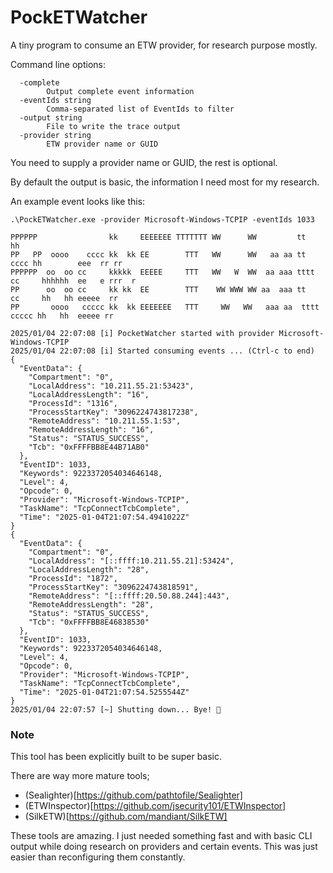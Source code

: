 # PockETWatcher

A tiny program to consume an ETW provider, for research purpose mostly.

Command line options:
```
  -complete
        Output complete event information
  -eventIds string
        Comma-separated list of EventIds to filter
  -output string
        File to write the trace output
  -provider string
        ETW provider name or GUID
```

You need to supply a provider name or GUID, the rest is optional.

By default the output is basic, the information I need most for my research.

An example event looks like this:

```
.\PockETWatcher.exe -provider Microsoft-Windows-TCPIP -eventIds 1033

PPPPPP                kk     EEEEEEE TTTTTTT WW      WW         tt           hh
PP   PP  oooo    cccc kk  kk EE        TTT   WW      WW   aa aa tt      cccc hh        eee  rr rr
PPPPPP  oo  oo cc     kkkkk  EEEEE     TTT   WW   W  WW  aa aaa tttt  cc     hhhhhh  ee   e rrr  r
PP      oo  oo cc     kk kk  EE        TTT    WW WWW WW aa  aaa tt    cc     hh   hh eeeee  rr
PP       oooo   ccccc kk  kk EEEEEEE   TTT     WW   WW   aaa aa  tttt  ccccc hh   hh  eeeee rr

2025/01/04 22:07:08 [i] PocketWatcher started with provider Microsoft-Windows-TCPIP
2025/01/04 22:07:08 [i] Started consuming events ... (Ctrl-c to end)
{
  "EventData": {
    "Compartment": "0",
    "LocalAddress": "10.211.55.21:53423",
    "LocalAddressLength": "16",
    "ProcessId": "1316",
    "ProcessStartKey": "3096224743817238",
    "RemoteAddress": "10.211.55.1:53",
    "RemoteAddressLength": "16",
    "Status": "STATUS_SUCCESS",
    "Tcb": "0xFFFFBB8E44B71AB0"
  },
  "EventID": 1033,
  "Keywords": 9223372054034646148,
  "Level": 4,
  "Opcode": 0,
  "Provider": "Microsoft-Windows-TCPIP",
  "TaskName": "TcpConnectTcbComplete",
  "Time": "2025-01-04T21:07:54.4941022Z"
}
{
  "EventData": {
    "Compartment": "0",
    "LocalAddress": "[::ffff:10.211.55.21]:53424",
    "LocalAddressLength": "28",
    "ProcessId": "1872",
    "ProcessStartKey": "3096224743818591",
    "RemoteAddress": "[::ffff:20.50.88.244]:443",
    "RemoteAddressLength": "28",
    "Status": "STATUS_SUCCESS",
    "Tcb": "0xFFFFBB8E46838530"
  },
  "EventID": 1033,
  "Keywords": 9223372054034646148,
  "Level": 4,
  "Opcode": 0,
  "Provider": "Microsoft-Windows-TCPIP",
  "TaskName": "TcpConnectTcbComplete",
  "Time": "2025-01-04T21:07:54.5255544Z"
}
2025/01/04 22:07:57 [~] Shutting down... Bye! 👋
```

### Note
This tool has been explicitly built to be super basic.

There are way more mature tools;

* (Sealighter)[https://github.com/pathtofile/Sealighter]
* (ETWInspector)[https://github.com/jsecurity101/ETWInspector]
* (SilkETW)[https://github.com/mandiant/SilkETW]

These tools are amazing. I just needed something fast and with basic CLI output while doing research on providers and certain events. This was just easier than reconfiguring them constantly.
